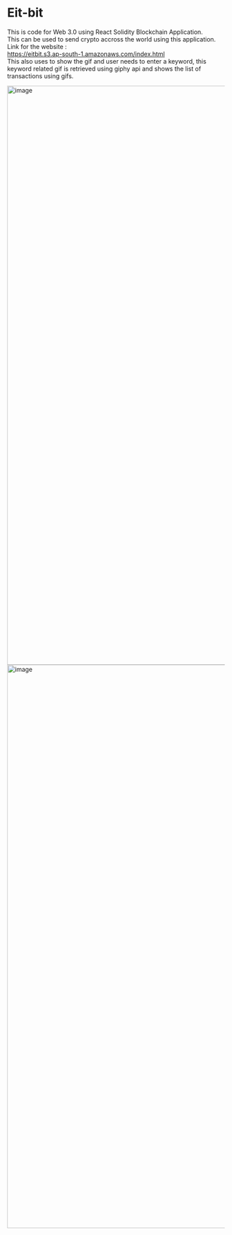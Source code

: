 # Eit-bit
This is code for Web 3.0 using React Solidity Blockchain Application.<br/>
This can be used to send crypto accross the world using this application.<br/>
Link for the website :<br/> https://eitbit.s3.ap-south-1.amazonaws.com/index.html
<br/> This also uses to show the gif and user needs to enter a keyword, this keyword related gif is retrieved using giphy api and shows the list of transactions using gifs. <br/>

<img width="1339" alt="image" src="https://user-images.githubusercontent.com/74697139/188322472-1edd32d0-a916-4f84-9421-2a41527d8ea1.png">
<img width="1303" alt="image" src="https://user-images.githubusercontent.com/74697139/188322494-328a0e14-4b54-40d1-92a0-afa3c9085e24.png">
